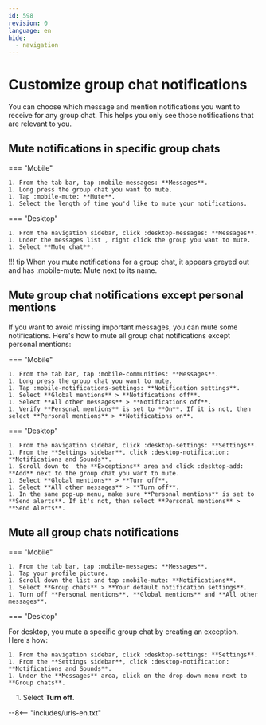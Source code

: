 ```yaml
---
id: 598
revision: 0
language: en
hide:
  - navigation
---
```


# Customize group chat notifications

You can choose which message and mention notifications you want to receive for any group chat. This helps you only see those notifications that are relevant to you.

## Mute notifications in specific group chats

=== "Mobile"

    1. From the tab bar, tap :mobile-messages: **Messages**.
    1. Long press the group chat you want to mute.
    1. Tap :mobile-mute: **Mute**.
    1. Select the length of time you'd like to mute your notifications.

=== "Desktop"  

    1. From the navigation sidebar, click :desktop-messages: **Messages**.
    1. Under the messages list , right click the group you want to mute.
    1. Select **Mute chat**.

!!! tip
	When you mute notifications for a group chat, it appears greyed out and has :mobile-mute: Mute next to its name.
## Mute group chat notifications except personal mentions

If you want to avoid missing important messages, you can mute some notifications. Here's how to mute all group chat notifications except personal mentions:

=== "Mobile"

    1. From the tab bar, tap :mobile-communities: **Messages**.
    1. Long press the group chat you want to mute.
    1. Tap :mobile-notifications-settings: **Notification settings**.
    1. Select **Global mentions** > **Notifications off**.
    1. Select **All other messages** > **Notifications off**.
    1. Verify **Personal mentions** is set to **On**. If it is not, then select **Personal mentions** > **Notifications on**.

=== "Desktop"  

    1. From the navigation sidebar, click :desktop-settings: **Settings**.
    1. From the **Settings sidebar**, click :desktop-notification: **Notifications and Sounds**.
    1. Scroll down to  the **Exceptions** area and click :desktop-add: **Add** next to the group chat you want to mute.
    1. Select **Global mentions** > **Turn off**. 
    1. Select **All other messages** > **Turn off**.
    1. In the same pop-up menu, make sure **Personal mentions** is set to **Send alerts**. If it's not, then select **Personal mentions** > **Send Alerts**.
  
## Mute all group chats notifications

=== "Mobile"

    1. From the tab bar, tap :mobile-messages: **Messages**.
    1. Tap your profile picture.
    1. Scroll down the list and tap :mobile-mute: **Notifications**.
    1. Select **Group chats** > **Your default notification settings**.
    1. Turn off **Personal mentions**, **Global mentions** and **All other messages**.

=== "Desktop"  

For desktop, you mute a specific group chat by creating an exception. Here's how:

    1. From the navigation sidebar, click :desktop-settings: **Settings**.
    1. From the **Settings sidebar**, click :desktop-notification: **Notifications and Sounds**.
    1. Under the **Messages** area, click on the drop-down menu next to **Group chats**.
    1. Select **Turn off**.

--8<-- "includes/urls-en.txt"
